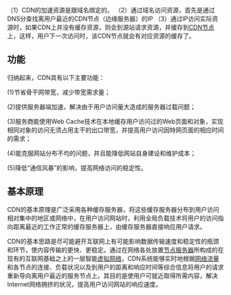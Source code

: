 （1）CDN的加速资源是跟域名绑定的。
（2）通过域名访问资源，首先是通过DNS分查找离用户最近的CDN节点（边缘服务器）的IP
（3）通过IP访问实际资源时，如果CDN上并没有缓存资源，则会到源站请求资源，并缓存到[CDN节点](https://www.zhihu.com/search?q=CDN节点&search_source=Entity&hybrid_search_source=Entity&hybrid_search_extra={"sourceType"%3A"answer"%2C"sourceId"%3A1604554133})上，这样，用户下一次访问时，该CDN节点就会有对应资源的缓存了。



## 功能

归纳起来，CDN具有以下主要功能：

(1)节省骨干网带宽，减少带宽需求量； 

(2)提供服务器端加速，解决由于用户访问量大造成的服务器过载问题； 

(3)服务商能使用Web Cache技术在本地缓存用户访问过的Web页面和对象，实现相同对象的访问无须占用主干的出口带宽，并提高用户访问因特网页面的相应时间的需求； 

(4)能克服网站分布不均的问题，并且能降低网站自身建设和维护成本； 

(5)降低“通信风暴”的影响，提高网络访问的稳定性。 

## 基本原理

CDN的基本原理是广泛采用各种缓存服务器，将这些缓存服务器分布到用户访问相对集中的地区或网络中，在用户访问网站时，利用全局负载技术将用户的访问指向距离最近的工作正常的缓存服务器上，由缓存服务器直接响应用户请求。 

CDN的基本思路是尽可能避开互联网上有可能影响数据传输速度和稳定性的瓶颈和环节，使内容传输的更快、更稳定。通过在网络各处放置[节点服务器](https://baike.baidu.com/item/节点服务器/4576219)所构成的在现有的互联网基础之上的一层智能[虚拟网络](https://baike.baidu.com/item/虚拟网络/855117)，CDN系统能够实时地根据[网络流量](https://baike.baidu.com/item/网络流量/7489548)和各节点的连接、负载状况以及到用户的距离和响应时间等综合信息将用户的请求重新导向离用户最近的服务节点上。其目的是使用户可就近取得所需内容，解决 Internet网络拥挤的状况，提高用户访问网站的响应速度。